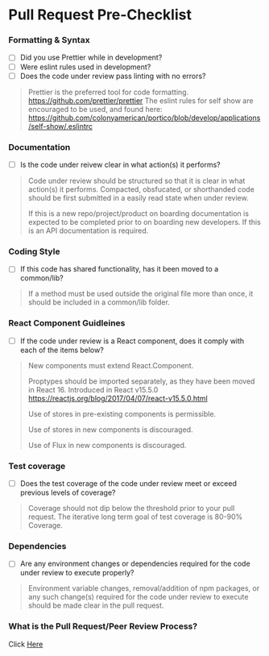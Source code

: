 # Pull Request Pre-Checklist

### Formatting & Syntax

- [ ] Did you use Prettier while in development? 
- [ ] Were eslint rules used in development? 
- [ ] Does the code under review pass linting with no errors? 
> Prettier is the preferred tool for code formatting. https://github.com/prettier/prettier
> The eslint rules for self show are encouraged to be used, and found here: https://github.com/colonyamerican/portico/blob/develop/applications/self-show/.eslintrc

### Documentation 
- [ ] Is the code under reivew clear in what action(s) it performs?
> Code under review should be structured so that it is clear in what action(s) it performs. Compacted, obsfucated, or shorthanded code should be first submitted in a easily read state when under review.
>
> If this is a new repo/project/product on boarding documentation is expected to be completed prior to on boarding new developers. 
> If this is an API documentation is required.

### Coding Style
- [ ] If this code has shared functionality, has it been moved to a common/lib? 
> If a method must be used outside the original file more than once, it should be included in a common/lib folder. 

### React Component Guidleines 
- [ ] If the code under review is a React component, does it comply with each of the items below?
> New components must extend React.Component. 
>
> Proptypes should be imported separately, as they have been moved in React 16. Introduced in React v15.5.0 https://reactjs.org/blog/2017/04/07/react-v15.5.0.html
>
> Use of stores in pre-existing components is permissible. 
>
> Use of stores in new components is discouraged. 
>
> Use of Flux in new components is discouraged.

### Test coverage 
- [ ] Does the test coverage of the code under review meet or exceed previous levels of coverage?
> Coverage should not dip below the threshold prior to your pull request. 
> The iterative long term goal of test coverage is 80-90% Coverage. 

### Dependencies
- [ ] Are any environment changes or dependencies required for the code under review to execute properly? 
> Environment variable changes, removal/addition of npm packages, or any such change(s) required for the code under review to execute should be made clear in the pull request. 

### What is the Pull Request/Peer Review Process? 
Click [Here](PULL_REQUEST_PROCESS.md)

